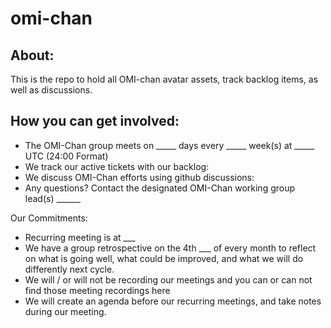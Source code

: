 # omi-chan
## About: 
This is the repo to hold all OMI-chan avatar assets, track backlog items, as well as discussions.

## How you can get involved: 
- The OMI-Chan group meets on _____ days every _____ week(s) at _____ UTC (24:00 Format) 
- We track our active tickets with our backlog: 
- We discuss OMI-Chan efforts using github discussions: 
- Any questions? Contact the designated OMI-Chan working group lead(s) ______

Our Commitments: 
- Recurring meeting is at ___ 
- We have a group retrospective on the 4th ___ of every month to reflect on what is going well, what could be improved, and what we will do differently next cycle. 
- We will / or will not be recording our meetings and you can or can not find those meeting recordings here
- We will create an agenda before our recurring meetings, and take notes during our meeting. 
